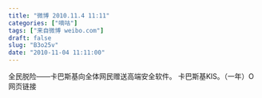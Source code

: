 ```yaml
---
title: "微博 2010.11.4 11:11"
categories: ["嘀咕"]
tags: ["来自微博 weibo.com"]
draft: false
slug: "B3o25v"
date: "2010-11-04 11:11:00"
---
```


<p>全民脱险——卡巴斯基向全体网民赠送高端安全软件。 卡巴斯基KIS。（一年）O网页链接 ​​​​</p>
